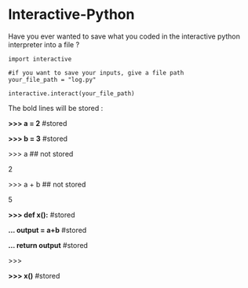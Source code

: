 # Interactive-Python
Have you ever wanted to save what you coded in the interactive python interpreter into a file ?

```
import interactive

#if you want to save your inputs, give a file path
your_file_path = "log.py" 

interactive.interact(your_file_path)
```

The bold lines will be stored :

**>>> a = 2** #stored

**>>> b = 3** #stored

\>>> a ## not stored

2

\>>> a + b ## not stored

5

**>>> def x():** #stored

**...   output = a+b** #stored

**...   return output** #stored

\>>>

**>>> x()** #stored
